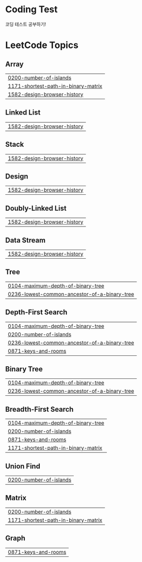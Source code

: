 # Coding Test
코딩 테스트 공부하기!

<!---LeetCode Topics Start-->
# LeetCode Topics
## Array
|  |
| ------- |
| [0200-number-of-islands](https://github.com/jd99iam/coding-test/tree/master/0200-number-of-islands) |
| [1171-shortest-path-in-binary-matrix](https://github.com/jd99iam/coding-test/tree/master/1171-shortest-path-in-binary-matrix) |
| [1582-design-browser-history](https://github.com/jd99iam/coding-test/tree/master/1582-design-browser-history) |
## Linked List
|  |
| ------- |
| [1582-design-browser-history](https://github.com/jd99iam/coding-test/tree/master/1582-design-browser-history) |
## Stack
|  |
| ------- |
| [1582-design-browser-history](https://github.com/jd99iam/coding-test/tree/master/1582-design-browser-history) |
## Design
|  |
| ------- |
| [1582-design-browser-history](https://github.com/jd99iam/coding-test/tree/master/1582-design-browser-history) |
## Doubly-Linked List
|  |
| ------- |
| [1582-design-browser-history](https://github.com/jd99iam/coding-test/tree/master/1582-design-browser-history) |
## Data Stream
|  |
| ------- |
| [1582-design-browser-history](https://github.com/jd99iam/coding-test/tree/master/1582-design-browser-history) |
## Tree
|  |
| ------- |
| [0104-maximum-depth-of-binary-tree](https://github.com/jd99iam/coding-test/tree/master/0104-maximum-depth-of-binary-tree) |
| [0236-lowest-common-ancestor-of-a-binary-tree](https://github.com/jd99iam/coding-test/tree/master/0236-lowest-common-ancestor-of-a-binary-tree) |
## Depth-First Search
|  |
| ------- |
| [0104-maximum-depth-of-binary-tree](https://github.com/jd99iam/coding-test/tree/master/0104-maximum-depth-of-binary-tree) |
| [0200-number-of-islands](https://github.com/jd99iam/coding-test/tree/master/0200-number-of-islands) |
| [0236-lowest-common-ancestor-of-a-binary-tree](https://github.com/jd99iam/coding-test/tree/master/0236-lowest-common-ancestor-of-a-binary-tree) |
| [0871-keys-and-rooms](https://github.com/jd99iam/coding-test/tree/master/0871-keys-and-rooms) |
## Binary Tree
|  |
| ------- |
| [0104-maximum-depth-of-binary-tree](https://github.com/jd99iam/coding-test/tree/master/0104-maximum-depth-of-binary-tree) |
| [0236-lowest-common-ancestor-of-a-binary-tree](https://github.com/jd99iam/coding-test/tree/master/0236-lowest-common-ancestor-of-a-binary-tree) |
## Breadth-First Search
|  |
| ------- |
| [0104-maximum-depth-of-binary-tree](https://github.com/jd99iam/coding-test/tree/master/0104-maximum-depth-of-binary-tree) |
| [0200-number-of-islands](https://github.com/jd99iam/coding-test/tree/master/0200-number-of-islands) |
| [0871-keys-and-rooms](https://github.com/jd99iam/coding-test/tree/master/0871-keys-and-rooms) |
| [1171-shortest-path-in-binary-matrix](https://github.com/jd99iam/coding-test/tree/master/1171-shortest-path-in-binary-matrix) |
## Union Find
|  |
| ------- |
| [0200-number-of-islands](https://github.com/jd99iam/coding-test/tree/master/0200-number-of-islands) |
## Matrix
|  |
| ------- |
| [0200-number-of-islands](https://github.com/jd99iam/coding-test/tree/master/0200-number-of-islands) |
| [1171-shortest-path-in-binary-matrix](https://github.com/jd99iam/coding-test/tree/master/1171-shortest-path-in-binary-matrix) |
## Graph
|  |
| ------- |
| [0871-keys-and-rooms](https://github.com/jd99iam/coding-test/tree/master/0871-keys-and-rooms) |
<!---LeetCode Topics End-->